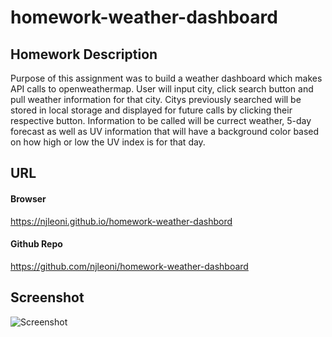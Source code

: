 # homework-weather-dashboard

## Homework Description

Purpose of this assignment was to build a weather dashboard which makes API calls to openweathermap. User will input city, click search button and pull weather information for that city. Citys previously searched will be stored in local storage and displayed for future calls by clicking their respective button. Information to be called will be currect weather, 5-day forecast as well as UV information that will have a background color based on how high or low the UV index is for that day.

## URL

#### Browser

https://njleoni.github.io/homework-weather-dashbord

#### Github Repo

https://github.com/njleoni/homework-weather-dashboard

## Screenshot

![Screenshot](/assets/images/weather-dashboard.PNG)
